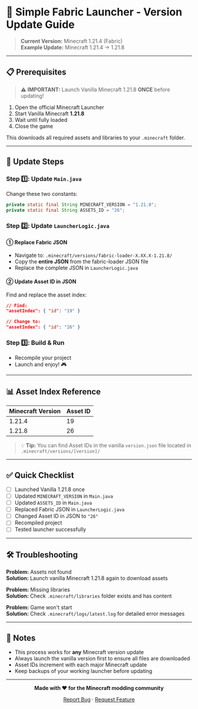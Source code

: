 # 🚀 Simple Fabric Launcher - Version Update Guide

> **Current Version:** Minecraft 1.21.4 (Fabric)  
> **Example Update:** Minecraft 1.21.4 → 1.21.8

---

## 📋 Prerequisites

> ⚠️ **IMPORTANT:** Launch Vanilla Minecraft 1.21.8 **ONCE** before updating!

1. Open the official Minecraft Launcher
2. Start Vanilla Minecraft **1.21.8**
3. Wait until fully loaded
4. Close the game

This downloads all required assets and libraries to your `.minecraft` folder.

---

## 🔧 Update Steps

### Step 1️⃣: Update `Main.java`

Change these two constants:

```java
private static final String MINECRAFT_VERSION = "1.21.8";
private static final String ASSETS_ID = "26";
```

### Step 2️⃣: Update `LauncherLogic.java`

#### ① Replace Fabric JSON

- Navigate to: `.minecraft/versions/fabric-loader-X.XX.X-1.21.8/`
- Copy the **entire JSON** from the fabric-loader JSON file
- Replace the complete JSON in `LauncherLogic.java`

#### ② Update Asset ID in JSON

Find and replace the asset index:

```json
// Find:
"assetIndex": { "id": "19" }

// Change to:
"assetIndex": { "id": "26" }
```

### Step 3️⃣: Build & Run

- Recompile your project
- Launch and enjoy! 🎮

---

## 📊 Asset Index Reference

| Minecraft Version | Asset ID |
|-------------------|----------|
| 1.21.4            | 19       |
| 1.21.8            | 26       |

> 💡 **Tip:** You can find Asset IDs in the vanilla `version.json` file located in `.minecraft/versions/[version]/`

---

## ✅ Quick Checklist

- [ ] Launched Vanilla 1.21.8 once
- [ ] Updated `MINECRAFT_VERSION` in `Main.java`
- [ ] Updated `ASSETS_ID` in `Main.java`
- [ ] Replaced Fabric JSON in `LauncherLogic.java`
- [ ] Changed Asset ID in JSON to `"26"`
- [ ] Recompiled project
- [ ] Tested launcher successfully

---

## 🛠️ Troubleshooting

**Problem:** Assets not found  
**Solution:** Launch vanilla Minecraft 1.21.8 again to download assets

**Problem:** Missing libraries  
**Solution:** Check `.minecraft/libraries` folder exists and has content

**Problem:** Game won't start  
**Solution:** Check `.minecraft/logs/latest.log` for detailed error messages

---

## 📝 Notes

- This process works for **any** Minecraft version update
- Always launch the vanilla version first to ensure all files are downloaded
- Asset IDs increment with each major Minecraft update
- Keep backups of your working launcher before updating

---

<div align="center">

**Made with ❤️ for the Minecraft modding community**

[Report Bug](../../issues) · [Request Feature](../../issues)

</div>
